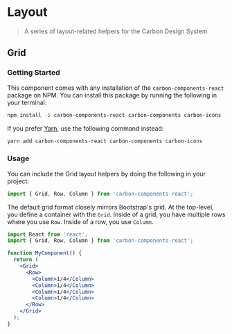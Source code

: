 # Layout

> A series of layout-related helpers for the Carbon Design System

## Grid

### Getting Started

This component comes with any installation of the `carbon-components-react`
package on NPM. You can install this package by running the following in your
terminal:

```bash
npm install -S carbon-components-react carbon-components carbon-icons
```

If you prefer [Yarn](https://yarnpkg.com/en/), use the following command
instead:

```bash
yarn add carbon-components-react carbon-components carbon-icons
```

### Usage

You can include the Grid layout helpers by doing the following in your project:

```js
import { Grid, Row, Column } from 'carbon-components-react';
```

The default grid format closely mirrors Bootstrap's grid. At the top-level, you
define a container with the `Grid`. Inside of a grid, you have multiple rows
where you use `Row`. Inside of a row, you use `Column`.

```jsx
import React from 'react';
import { Grid, Row, Column } from 'carbon-components-react';

function MyComponent() {
  return (
    <Grid>
      <Row>
        <Column>1/4</Column>
        <Column>1/4</Column>
        <Column>1/4</Column>
        <Column>1/4</Column>
      </Row>
    </Grid>
  );
}
```
